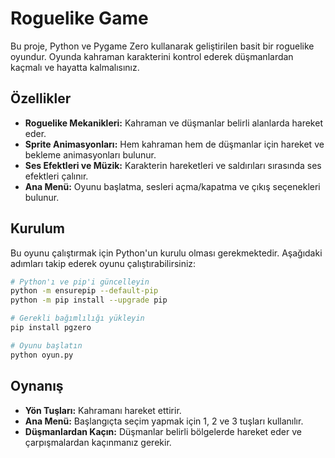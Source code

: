 # Roguelike Game

Bu proje, Python ve Pygame Zero kullanarak geliştirilen basit bir roguelike oyundur. Oyunda kahraman karakterini kontrol ederek düşmanlardan kaçmalı ve hayatta kalmalısınız.

## Özellikler
- **Roguelike Mekanikleri:** Kahraman ve düşmanlar belirli alanlarda hareket eder.
- **Sprite Animasyonları:** Hem kahraman hem de düşmanlar için hareket ve bekleme animasyonları bulunur.
- **Ses Efektleri ve Müzik:** Karakterin hareketleri ve saldırıları sırasında ses efektleri çalınır.
- **Ana Menü:** Oyunu başlatma, sesleri açma/kapatma ve çıkış seçenekleri bulunur.

## Kurulum
Bu oyunu çalıştırmak için Python'un kurulu olması gerekmektedir. Aşağıdaki adımları takip ederek oyunu çalıştırabilirsiniz:

```sh
# Python'ı ve pip'i güncelleyin
python -m ensurepip --default-pip
python -m pip install --upgrade pip

# Gerekli bağımlılığı yükleyin
pip install pgzero

# Oyunu başlatın
python oyun.py
```

## Oynanış
- **Yön Tuşları:** Kahramanı hareket ettirir.
- **Ana Menü:** Başlangıçta seçim yapmak için 1, 2 ve 3 tuşları kullanılır.
- **Düşmanlardan Kaçın:** Düşmanlar belirli bölgelerde hareket eder ve çarpışmalardan kaçınmanız gerekir.